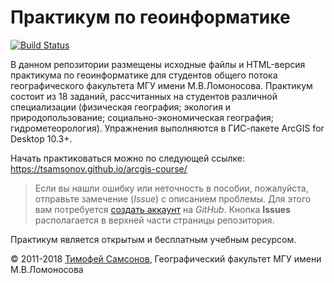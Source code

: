# Практикум по геоинформатике

[![Build Status](https://travis-ci.org/tsamsonov/arcgis-course.svg?branch=master)](https://travis-ci.org/tsamsonov/arcgis-course)

В данном репозитории размещены исходные файлы и HTML-версия практикума по геоинформатике для студентов общего потока географического факультета МГУ имени М.В.Ломоносова. Практикум состоит из 18 заданий, рассчитанных на студентов различной специализации (физическая география; экология и природопользование; социально-экономическая география; гидрометеорология). Упражнения выполняются в ГИС-пакете ArcGIS for Desktop 10.3+.

Начать практиковаться можно по следующей ссылке:
<https://tsamsonov.github.io/arcgis-course/>

> Если вы нашли ошибку или неточность в пособии, пожалуйста, отправьте замечение (*Issue*) с описанием проблемы. Для этого вам потребуется [создать аккаунт](https://github.com/join) на *GitHub*. Кнопка **Issues** располагается в верхней части страницы репозитория.

Практикум является открытым и бесплатным учебным ресурсом.

© 2011-2018 [Тимофей Самсонов](http://istina.msu.ru/profile/tsamsonov/), Географический факультет МГУ имени М.В.Ломоносова
